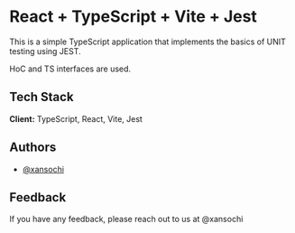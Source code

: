 # React + TypeScript + Vite + Jest 

This is a simple TypeScript application that implements the basics of UNIT testing using JEST.

HoC and TS interfaces are used.

## Tech Stack

**Client:** TypeScript, React, Vite, Jest

## Authors

- [@xansochi](https://www.github.com/xansochi)

## Feedback

If you have any feedback, please reach out to us at @xansochi
